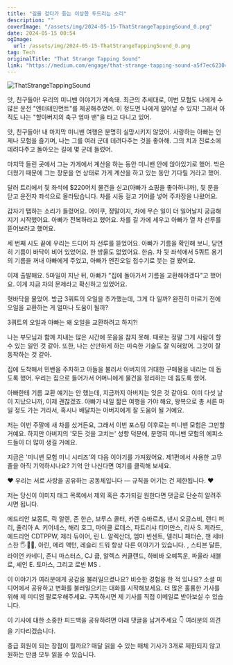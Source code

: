 ```yaml
---
title: "길을 걷다가 듣는 이상한 두드리는 소리"
description: ""
coverImage: "/assets/img/2024-05-15-ThatStrangeTappingSound_0.png"
date: 2024-05-15 00:54
ogImage: 
  url: /assets/img/2024-05-15-ThatStrangeTappingSound_0.png
tag: Tech
originalTitle: "That Strange Tapping Sound"
link: "https://medium.com/engage/that-strange-tapping-sound-a5f7ec62304e"
---
```



![ThatStrangeTappingSound](/assets/img/2024-05-15-ThatStrangeTappingSound_0.png)

앗, 친구들아! 우리의 미니밴 이야기가 계속돼. 최근의 추세대로, 이번 모험도 나에게 수많은 운전 "엔터테인먼트"를 제공해주었어. 이 정도면 나에게 일어날 수 있지! 그래서 아직도 나는 "할아버지의 축구 엄마 밴"을 타고 다니고 있어.

앗, 친구들아! 내 마지막 미니밴 여행은 분명히 실망시키지 않았어. 사랑하는 아빠는 언제나 모험을 즐기며, 나는 그를 여러 군데 데려다주는 것을 좋아해. 그의 치과 진료소에 데려다주고 돌아오는 길에 몇 군데 들렀어.

마지막 들린 곳에서 그는 가게에서 계산을 하는 동안 미니밴 안에 앉아있기로 했어. 밖은 더웠기 때문에 그는 창문을 연 상태로 가게 계산을 하고 있는 동안 기다릴 거라고 했어.



달러 트리에서 뒷 좌석에 $220어치 물건을 싣고(아빠가 쇼핑을 좋아하니까), 뒷 문을 닫고 운전자 좌석으로 올라탔습니다. 차를 시동 걸고 기어를 넣어 주차장을 나왔어요.

갑자기 탭하는 소리가 들렸어요. 어이쿠, 정말이지, 차에 무슨 일이 더 일어날지 궁금해지기 시작했어요. 아빠가 전복하라고 했어요. 차를 길 가에 세우고 아빠가 열 차 선루를 뜯어보라고 했어요.

세 번째 시도 끝에 우리는 드디어 차 선루를 뜯었어요. 아빠가 기름을 확인해 보니, 당연히 기름이 바닥이 비어 있었어요. 한 방울도 없었어요. 한숨. 차 뒷 좌석에서 5쿼트 용기의 기름을 꺼내 아빠에게 주었고, 아빠가 엔진오일 접수기로 붓는 걸 봤어요.

이제 출발해요. 5마일이 지난 뒤, 아빠가 "집에 돌아가서 기름을 교환해야겠다"고 했어요. 이게 지금 차의 문제라고 확신하고 있었어요.



혓바닥을 물었어. 방금 3쿼트의 오일을 추가했는데, 그게 다 일까? 완전히 마르기 전에 오일을 교환하는 게 얼마나 도움이 될까?

3쿼트의 오일과 아빠는 왜 오일을 교환하려고 하지?!

나는 부모님과 함께 지내는 많은 시간에 웃음을 참지 못해. 때로는 정말 그게 사람이 할 수 있는 일인 것 같아. 또한, 나는 산만하게 하는 미숙한 기술도 잘 익혀왔어. 그것이 잘 동작하는 것 같아.

집에 도착해서 민밴을 주차하고 아들을 불러서 아버지의 거대한 구매물을 내리는 데 돕도록 했어. 우리는 집으로 들어가서 어머니에게 물건을 정리하는 데 돕도록 했어.



아빠한테 기름 교환 얘기는 안 했는데, 지금까지 아버지는 잊은 것 같아요. 이미 다섯 날이 지났으니까, 이제 괜찮겠죠. 아빠가 내일 짧은 여행을 가야 해요, 왕복으로 총 서른 마일 정도 가는 거라서, 혹시나 배달차는 아버지에게 잘 도움이 될 거예요.

저는 이번 주말에 새 차를 샀거든요, 그래서 이번 포스팅 이후로는 미니밴 모험은 그만할 거예요. 하지만 아버지의 '모든 것을 고치는' 성향 덕분에, 분명히 미니밴 모험의 에피소드들이 더 많이 생길 거예요.

지금은 '미니밴 모험 미니 시리즈'의 다음 이야기를 가져왔어요. 제1편에서 사용한 고무줄을 아직 기억하시나요? 기억 안 나신다면 여기를 클릭해 보세요.

❤️ 우리는 서로 사랑을 공유하는 공동체입니다 — 규칙을 어기는 건 제한됩니다. ❤️



저는 당신이 이미지 태그 목록에서 제외 혹은 추가되길 원한다면 댓글로 단순히 알려주시면 됩니다.

에드리안 보몽트,
릭 알렌,
존 한슨,
브루스 콜터,
카렌 슈바르츠,
낸시 오글스비,
랜디 퍼리,
줄리아 A. 키어네스,
해리 호그,
마이클 로데스,
파트리샤 티머만스,
리사 S. 제라드,
에드리언 CDTPPW,
제리 듀이어,
린 L. 알렉산더,
엠마 빈센트,
델러니 패터슨,
잰 세바스찬 🖐👩‍🦰,
아린,
메리 액턴,
레슬리 드워 항상 다른 이야기가 있습니다.
,
스티븐 달튼,
라이언 카네디,
존니 마스터스,
CJ 쿱,
알렉스 커클랜드,
하비바 오예독운,
파울라 새블로,
셰인 E. 토마스, 그리고
로빈 MS
.

이 이야기가 여러분에게 공감을 불러일으켰나요? 비슷한 경험을 한 적 있나요? 소셜 미디어에서 공유하고 변화를 불러일으키는 대화를 시작해보세요. 더 많은 훌륭한 기사를 위해 제 미디엄 팔로우해주세요. 구독하시면 제 기사를 직접 이메일로 받아보실 수 있습니다.

이 기사에 대한 소중한 피드백을 공유하려면 아래 댓글을 남겨주세요 👇 여러분의 의견을 기다리겠습니다.



중급 회원이 되는 장점이 뭘까요? 매달 읽을 수 있는 매체 기사가 3개로 제한되지 않고 원하는 만큼 모두 읽을 수 있습니다.